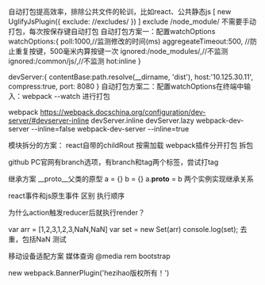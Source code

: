 自动打包提高效率，排除公共文件的轮训，比如react、公共静态js
[
  new UglifyJsPlugin({
    exclude: /\/excludes/
  })
]
exclude /node_module/
不需要手动打包，每次按保存键自动打包
自动打包方案一：配置watchOptions
watchOptions:{
    poll:1000,//监测修改的时间(ms)
    aggregeateTimeout:500, //防止重复按键，500毫米内算按键一次
    ignored:/node_modules/,//不监测
    ignored:/common/js/,//不监测
    hot:inline
}

devServer:{
    contentBase:path.resolve(__dirname, 'dist'),
    host:'10.125.30.11',
    compress:true,
    port: 8080
}
自动打包方案二：配置watchOptions在终端中输入：webpack --watch 进行打包


webpack
https://webpack.docschina.org/configuration/dev-server/#devserver-inline
devServer.inline
devServer.lazy
webpack-dev-server --inline=false
webpack-dev-server --inline=true

模块拆分的方案：
react自带的childRout 按需加载
webpack插件分开打包
拆包

github PC官网有branch选项，有branch和tag两个标签，尝试打tag

继承方案
__proto__父类的原型
a = {}
b = {}
a.__proto__ = b
两个实例实现继承关系

react事件和js原生事件 区别 执行顺序

为什么action触发reducer后就执行render？

var arr = [1,2,3,1,2,3,NaN,NaN]
var set = new Set(arr)
console.log(set);
去重，包括NaN
测试

移动设备适配方案
媒体查询
@media
rem
bootstrap

new webpack.BannerPlugin('hezihao版权所有！')